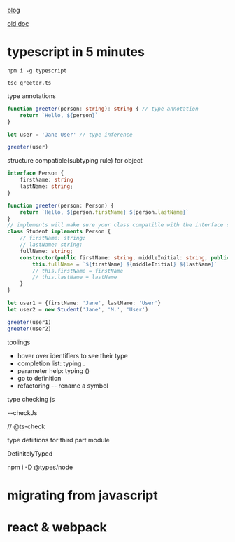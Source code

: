 [blog](https://devblogs.microsoft.com/typescript/)

[old doc](https://www.typescriptlang.org/docs/home.html)

# typescript in 5 minutes

```shell
npm i -g typescript

tsc greeter.ts
```

type annotations

```ts
function greeter(person: string): string { // type annotation
    return `Hello, ${person}`
}

let user = 'Jane User' // type inference

greeter(user)
```

structure compatible(subtyping rule) for object

```ts
interface Person {
    firstName: string
    lastName: string;
}

function greeter(person: Person) {
    return `Hello, ${person.firstName} ${person.lastName}`
}
// implements will make sure your class compatible with the interface specified
class Student implements Person {
    // firstName: string;
    // lastName: string;
    fullName: string;
    constructor(public firstName: string, middleInitial: string, public lastName: string) { // using public avoid declaring and assignment
        this.fullName = `${firstName} ${middleInitial} ${lastName}`
        // this.firstName = firstName
        // this.lastName = lastName
    }
}

let user1 = {firstName: 'Jane', lastName: 'User'}
let user2 = new Student('Jane', 'M.', 'User')

greeter(user1)
greeter(user2)
```

toolings

* hover over identifiers to see their type
* completion list: typing .
* parameter help: typing ()
* go to definition
* refactoring -- rename a symbol

type checking js

--checkJs

// @ts-check

type defiitions for third part module

DefinitelyTyped

npm i -D @types/node


# migrating from javascript

# react & webpack